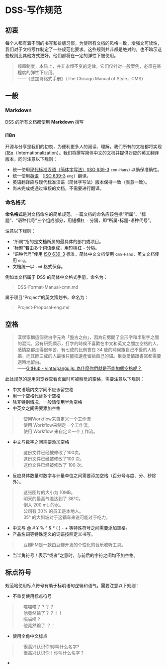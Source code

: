 # DSS-写作规范

## 初衷
每个人都有着不同的书写和排版习惯，为使所有文档的风格一致，增强文可读性，我们对于文档写作制定了一些规范化要求。这些规则并非都是绝对的，也不暗示这些规则比其他方式更好，他们都将在一定的弹性下被使用。

> 规章制度，本质上，并非永恒不变的定律。它们仅针对一般案例，必须在某程度的弹性下应用。  
> ——《芝加哥格式手册》（The Chicago Manual of Style，CMS）
  
## 一般
### Markdown
DSS 的所有文档都使用 **Markdown** 撰写

### i18n
开源与分享是我们的初衷，为便利更多人的阅读、理解，我们所有的文档都将实现  [i18n](https://zh.wikipedia.org/wiki/%E5%9B%BD%E9%99%85%E5%8C%96%E4%B8%8E%E6%9C%AC%E5%9C%B0%E5%8C%96)（Internationalization）。我们将撰写简体中文的文档并提供对应的英文翻译版本，同时注意以下规则：
- 统一使用[现代标准汉语（简体字写法）](https://zh.wikipedia.org/wiki/%E7%8F%BE%E4%BB%A3%E6%A8%99%E6%BA%96%E6%BC%A2%E8%AA%9E)([ISO 639-3](https://en.wikipedia.org/wiki/ISO_639-3) `cmn-Hans`) 以确保准确性。
- 统一使用[英语](https://zh.wikipedia.org/wiki/%E8%8B%B1%E8%AF%AD) （[ISO 639-3](https://en.wikipedia.org/wiki/ISO_639-3) `eng`）翻译。
- 英语翻译应与现代标准汉语（简体字写法）版本保持一致（表意一致）。
- 尚未完成或通过审核的文档，不需要进行翻译。

### 命名格式
**命名格式**是对文档命名的简单规范。一篇文档的命名应该包括“所属”、“标题”、“语种代号”三个组成部分，用短横杠 `-` 分隔，即“所属-标题-语种代号”。

注意以下规则：
- “所属”指的是文档所属的最具体的部门或项目。
- “标题”若由多个词语组成，用短横杠 `-` 分隔。
- “语种代号”使用 [ISO 639-3](https://zh.wikipedia.org/wiki/ISO_639-3) 标准，简体中文文档使用 `cmn-Hans`，英文文档使用 `eng`。
- 文档统一以 `.md` 格式保存。

例如本文档属于 DSS 的简体中文格式手册，命名为：
> DSS-Format-Manual-cmn.md

属于项目“Project”的英文策划书，命名为：
> Project-Proposal-eng.md

## 空格
> 漢學家稱這個空白字元為「盤古之白」，因為它劈開了全形字和半形字之間的混沌。另有研究顯示，打字的時候不喜歡在中文和英文之間加空格的人，感情路都走得很辛苦，有七成的比例會在 34 歲的時候跟自己不愛的人結婚，而其餘三成的人最後只能把遺產留給自己的貓。畢竟愛情跟書寫都需要適時地留白。  
> ——[GitHub - vinta/pangu.js: 為什麼你們就是不能加個空格呢？](https://github.com/vinta/pangu.js)  

此处规范的是用浏览器查看页面时可被察觉的空格，需要注意以下规则：
- 中文语境内文字间不应该留空格
- 用一个空格代替多个空格
- 除非特别情况，一般请使用半角空格
- 中英文之间需要添加空格
> <img src="https://png.icons8.com/windows/100/e74c3c/multiply.png" widht="15px" height="15px"> 使用Workflow来自定义一个工作流  
> <img src="https://png.icons8.com/windows/100/e74c3c/multiply.png" widht="15px" height="15px"> 使用 Workflow来制定一个工作流。  
> <img src="https://png.icons8.com/color/100/000000/checkmark.png" widht="15px" height="15px"> 使用 Workflow 来自定义一个工作流。  
- 中文与数字之间需要添加空格
> <img src="https://png.icons8.com/windows/100/e74c3c/multiply.png" widht="15px" height="15px"> 这份文件已经被修改了100次。  
> <img src="https://png.icons8.com/windows/100/e74c3c/multiply.png" widht="15px" height="15px"> 这份文件已经被修改了100 次。  
> <img src="https://png.icons8.com/color/100/000000/checkmark.png" widht="15px" height="15px"> 这份文件已经被修改了 100 次。  
- 反应具体数量时数字与计量单位之间需要添加空格（百分号与度、分、秒除外）。
> <img src="https://png.icons8.com/windows/100/e74c3c/multiply.png" widht="15px" height="15px"> 这张图片的大小为 10MB。  
> <img src="https://png.icons8.com/windows/100/e74c3c/multiply.png" widht="15px" height="15px"> 明天的最高气温达到了 38°C。  
> <img src="https://png.icons8.com/color/100/000000/checkmark.png" widht="15px" height="15px"> 倒入 200 mL 的水。  
> <img src="https://png.icons8.com/color/100/000000/checkmark.png" widht="15px" height="15px"> 公司有 30% 的员工是本地人。  
> <img src="https://png.icons8.com/color/100/000000/checkmark.png" widht="15px" height="15px"> 35° 的大斜坡对于这辆车来说可能过于吃力。  
- 中文与 @ # ¥ % ^ & * ( ) - + 等特殊符号之间需要添加空格。
- 产品名词等特殊定义的词语按照定义书写。
> <img src="https://png.icons8.com/color/100/000000/checkmark.png" widht="15px" height="15px"> 豆瓣FM是一款由豆瓣开发的个性化的音乐收听工具。  
- 当半角符号 / 表示“或者”之意时，与前后的字符之间均不加空格。

## 标点符号
规范地使用标点符号有助于标明语句逻辑和语气。需要注意以下规则：
- 不重复使用标点符号
> <img src="https://png.icons8.com/windows/100/e74c3c/multiply.png" widht="15px" height="15px"> 喵喵喵？？？？  
> <img src="https://png.icons8.com/windows/100/e74c3c/multiply.png" widht="15px" height="15px"> 他竟然输了？？！！  
> <img src="https://png.icons8.com/color/100/000000/checkmark.png" widht="15px" height="15px"> 喵喵喵？  
> <img src="https://png.icons8.com/color/100/000000/checkmark.png" widht="15px" height="15px"> 他竟然输了 ？！  
- 使用全角中文标点
> <img src="https://png.icons8.com/windows/100/e74c3c/multiply.png" widht="15px" height="15px"> 很高兴认识你!你叫什么名字?  
> <img src="https://png.icons8.com/color/100/000000/checkmark.png" widht="15px" height="15px"> 很高兴认识你！你叫什么名字？  
- 